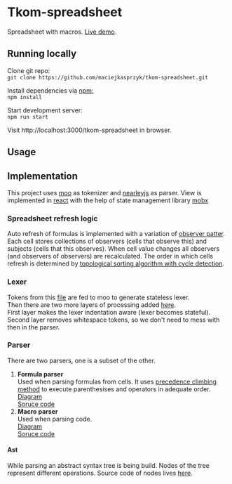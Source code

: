 # Tkom-spreadsheet

Spreadsheet with macros. [Live demo](https://maciejkasprzyk.github.io/tkom-spreadsheet/).  

## Running locally

Clone git repo:\
`git clone https://github.com/maciejkasprzyk/tkom-spreadsheet.git`

Install dependencies via [npm:](https://www.npmjs.com/) \
`npm install`

Start development server:\
`npm run start`

Visit http://localhost:3000/tkom-spreadsheet in browser.

## Usage

## Implementation
This project uses [moo](https://github.com/no-context/moo) as tokenizer and [nearleyjs](https://nearley.js.org/) as parser. View is implemented in [react](https://reactjs.org/) with the help of state management library [mobx](https://mobx.js.org/.)

### Spreadsheet refresh logic
Auto refresh of formulas is implemented with a variation of [observer patter](https://en.wikipedia.org/wiki/Observer_pattern). Each cell stores collections of observers (cells that observe this) and subjects (cells that this observes). When cell value changes all observers (and observers of observers) are recalculated. The order in which cells refresh is determined by [topological sorting algorithm with cycle detection](https://en.wikipedia.org/wiki/Topological_sorting#Depth-first_search).

### Lexer
Tokens from this [file](src/parser/lexer.js) are fed to moo to generate stateless lexer.\
Then there are two more layers of processing added [here](src/parser/indentedLexer.js).\
First layer makes the lexer indentation aware (lexer becomes stateful).\
Second layer removes whitespace tokens, so we don't need to mess with then in the parser.


### Parser

There are two parsers, one is a subset of the other.
1) **Formula parser** \
Used when parsing formulas from cells.
It uses [precedence climbing method](https://en.wikipedia.org/wiki/Operator-precedence_parser#Precedence_climbing_method) to execute parenthesises and operators in adequate order.  
[Diagram](https://maciejkasprzyk.github.io/tkom-spreadsheet/formulaGrammar.html) \
[Soruce code](src/parser/formulaGrammar.ne)
2) **Macro parser** \
Used when parsing code.\
[Diagram](https://maciejkasprzyk.github.io/tkom-spreadsheet/grammar.html) \
[Soruce code](src/parser/grammar.ne)

#### Ast
While parsing an abstract syntax tree is being build. Nodes of the tree represent different operations. Source code of nodes lives [here](src/nodes).
